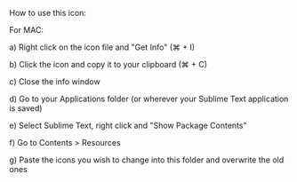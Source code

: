 How to use this icon:

For MAC:

a) Right click on the icon file and "Get Info" (⌘ + I)

b) Click the icon and copy it to your clipboard (⌘ + C)

c) Close the info window

d) Go to your Applications folder (or wherever your Sublime Text application is saved)

e) Select Sublime Text, right click and "Show Package Contents"

f) Go to Contents > Resources

g) Paste the icons you wish to change into this folder and overwrite the old ones
